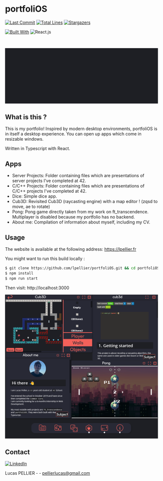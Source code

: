 # portfoliOS

[![Last Commit][last-commit]][project-url]
[![Total Lines][total-lines]][project-url]
[![Stargazers][stars-shield]][stars-url]

[![Built With][built-with-Typescript]][project-url]
![React.js]

<br/>

<img src="./portfolios.gif" alt="portfoliOS" ></img>

## What is this ?
This is my portfolio! Inspired by modern desktop environments, portfoliOS is in itself a desktop experience.
You can open up apps which come in resizable windows.

Written in Typescript with React.

## Apps
* Server Projects: Folder containing files which are presentations of server projects I've completed at 42.
* C/C++ Projects: Folder containing files which are presentations of C/C++ projects I've completed at 42.
* Dice: Simple dice app.
* Cub3D: Revisited Cub3D (raycasting engine) with a map editor ! (zqsd to move, ae to rotate)
* Pong: Pong game directly taken from my work on ft_transcendence. Multiplayer is disabled because my portfolio has no backend.
* About me: Compilation of information about myself, including my CV.

## Usage
The website is available at the following address: https://lpellier.fr

You might want to run this build locally :
```bash
$ git clone https://github.com/lpellier/portfoliOS.git && cd portfoliOS
$ npm install
$ npm run start
```
Then visit: http://localhost:3000

<img src="./portfolio-banner.png" alt="portfoliOS" ></img>

## Contact
[![LinkedIn][linkedin-shield]][linkedin-url]

Lucas PELLIER - - pellierlucas@gmail.com

[built-with-Typescript]: https://img.shields.io/badge/built%20with-Typescript-green

[total-lines]: https://img.shields.io/tokei/lines/github/lpellier/portfoliOS
[last-commit]: https://img.shields.io/github/last-commit/lpellier/portfoliOS?style=flat
[project-url]: https://github.com/lpellier/portfoliOS

[stars-shield]: https://img.shields.io/github/stars/lpellier/portfoliOS.svg?style=flat
[stars-url]: https://github.com/lpellier/portfoliOS/stargazers
[linkedin-shield]: https://img.shields.io/badge/-LinkedIn-black.svg?flat&logo=linkedin&colorB=555
[linkedin-url]: https://linkedin.com/in/linkedin_username
[product-screenshot]: images/screenshot.png
[React.js]: https://img.shields.io/badge/React-20232A?style=for-the-badge&logo=react&logoColor=61DAFB
[React-url]: https://reactjs.org/ 

